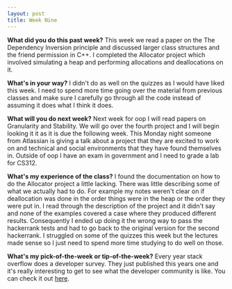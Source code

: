 ```yaml
---
layout: post
title: Week Nine
---
```


<b>What did you do this past week?</b>
This week we read a paper on the The Dependency Inversion principle and discussed larger class structures and the friend permission in C++. I completed the Allocator project which involved simulating a heap and performing allocations and deallocations on it.

<b>What's in your way?</b>
I didn't do as well on the quizzes as I would have liked this week. I need to spend more time going over the material from previous classes and make sure I carefully go through all the code instead of assuming it does what I think it does.

<b>What will you do next week?</b>
Next week for oop I will read papers on Granularity and Stability. We will go over the fourth project and I will begin looking it it as it is due the following week. This Monday night someone from Atlassian is giving a talk about a project that they are excited to work on and technical and social environments that they have found themselves in. Outside of oop I have an exam in government and I need to grade a lab for CS312.

<b>What's my experience of the class?</b>
I found the documentation on how to do the Allocator project a little lacking. There was little describing some of what we actually had to do. For example my notes weren't clear on if deallocation was done in the order things were in the heap or the order they were put in. I read through the description of the project and it didn't say and none of the examples covered a case where they produced different results. Consequently I ended up doing it the wrong way to pass the hackerrank tests and had to go back to the original version for the second hackerrank. I struggled on some of the quizzes this week but the lectures made sense so I just need to spend more time studying to do well on those.

<b>What's my pick-of-the-week or tip-of-the-week?</b>
Every year stack overflow does a developer survey. They just published this years one and it's really interesting to get to see what the developer community is like. You can check it out <a href="https://stackoverflow.com/insights/survey/2017">here</a>.